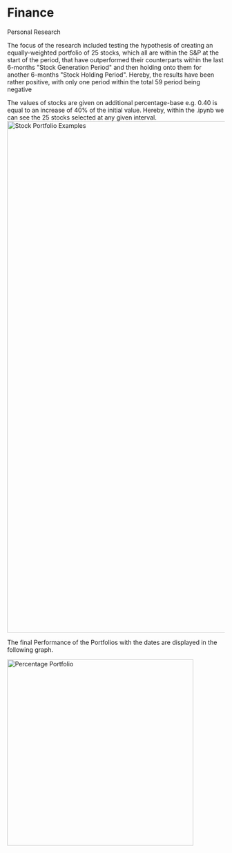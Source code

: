 # Finance
Personal Research 

The focus of the research included testing the hypothesis of creating an equally-weighted portfolio of 25 stocks, which all are within the S&P at the start of the period, that have outperformed their counterparts within the last 6-months "Stock Generation Period" and then holding onto them for another 6-months "Stock Holding Period". Hereby, the results have been rather positive, with only one period within the total 59 period being negative

The values of stocks are given on additional percentage-base e.g. 0.40 is equal to an increase of 40% of the initial value.
Hereby, within the .ipynb we can see the 25 stocks selected at any given interval.
<img width="1184" alt="Stock Portfolio Examples" src="https://user-images.githubusercontent.com/35612581/155969480-ed8f0b62-7a31-45ab-9b38-3285f8f85fc9.png">

The final Performance of the Portfolios with the dates are displayed in the following graph.

<img width="431" alt="Percentage Portfolio" src="https://user-images.githubusercontent.com/35612581/155968777-0562eb2c-2523-495f-af1d-878240e63241.png">
